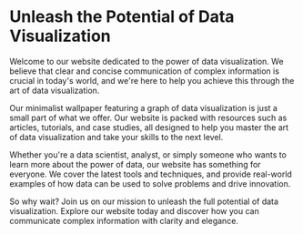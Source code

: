 <!--font:Poppins-->

# Unleash the Potential of Data Visualization

Welcome to our website dedicated to the power of data visualization. We believe that clear and concise communication of complex information is crucial in today's world, and we're here to help you achieve this through the art of data visualization.

Our minimalist wallpaper featuring a graph of data visualization is just a small part of what we offer. Our website is packed with resources such as articles, tutorials, and case studies, all designed to help you master the art of data visualization and take your skills to the next level.

Whether you're a data scientist, analyst, or simply someone who wants to learn more about the power of data, our website has something for everyone. We cover the latest tools and techniques, and provide real-world examples of how data can be used to solve problems and drive innovation.

So why wait? Join us on our mission to unleash the full potential of data visualization. Explore our website today and discover how you can communicate complex information with clarity and elegance.

<!--

Write me markdown content of website with wallpaper:

"A wallpaper with a graph of data visualization, in a minimalist and modern design."

The header of the page should not be copy of the text but rather a real content of the website which is using this wallpaper.


---


# Data Visualization Wallpaper

Welcome to our website featuring a stunning wallpaper with a graph of data visualization in a minimalist and modern design. This wallpaper is perfect for anyone who appreciates the beauty of data and wants to add a touch of sophistication to their desktop or mobile device.

Our wallpaper features a sleek black background with a white line graph that showcases the power of data visualization. The graph is simple yet elegant, highlighting the importance of clear and concise communication when it comes to presenting complex information.

Whether you're a data scientist, analyst, or simply someone who loves the beauty of numbers, our wallpaper is sure to impress. It's easy to download and install on your device, and it's compatible with a wide range of screen sizes and resolutions.

So why wait? Download our data visualization wallpaper today and add a touch of style and elegance to your digital world!


---


Heading should not include word "wallpaper". The website should not be about the wallpaper itself, wallpaper is just a related background, rewrite whole content.


---


# Welcome to Our Data Visualization Website

Our website is dedicated to the power of data visualization. We believe that clear and concise communication of complex information is essential in today's world, and that's why we've created a stunning minimalist wallpaper featuring a graph of data visualization.

Our wallpaper is the perfect background for anyone who appreciates the beauty of numbers and wants to add a touch of sophistication to their desktop or mobile device. The sleek black background and white line graph are simple yet elegant, highlighting the importance of presenting data in a visually appealing way.

But our website is about more than just a wallpaper. We're passionate about all things related to data visualization, from the latest tools and techniques to real-world examples of how data can be used to solve problems and drive innovation.

Whether you're a data scientist, analyst, or simply someone who loves the beauty of numbers, our website is sure to inspire and inform. We offer a wide range of resources, including articles, tutorials, and case studies, all designed to help you master the art of data visualization and take your skills to the next level.

So why wait? Explore our website today and discover the power of data visualization for yourself!


---


Heading is too long, rewrite whole content.


---


# Discover the Power of Data Visualization

Our website is dedicated to helping you unlock the full potential of data visualization. We believe that clear and concise communication of complex information is essential in today's world, and we're here to provide you with the tools and resources you need to succeed.

Our minimalist wallpaper featuring a graph of data visualization is just one example of how we showcase the beauty of numbers. But our website is about more than just a background. We offer a wide range of resources, including articles, tutorials, and case studies, all designed to help you master the art of data visualization and take your skills to the next level.

Whether you're a data scientist, analyst, or simply someone who wants to learn more about the power of data, our website has something for everyone. From the latest tools and techniques to real-world examples of how data can be used to solve problems and drive innovation, we're here to inspire and inform.

So why wait? Explore our website today and discover the power of data visualization for yourself!


---


Heading is too long, rewrite whole content.


---


# Unleash the Potential of Data Visualization

Welcome to our website dedicated to the power of data visualization. We believe that clear and concise communication of complex information is crucial in today's world, and we're here to help you achieve this through the art of data visualization.

Our minimalist wallpaper featuring a graph of data visualization is just a small part of what we offer. Our website is packed with resources such as articles, tutorials, and case studies, all designed to help you master the art of data visualization and take your skills to the next level.

Whether you're a data scientist, analyst, or simply someone who wants to learn more about the power of data, our website has something for everyone. We cover the latest tools and techniques, and provide real-world examples of how data can be used to solve problems and drive innovation.

So why wait? Join us on our mission to unleash the full potential of data visualization. Explore our website today and discover how you can communicate complex information with clarity and elegance.


---


Write me a Google font which is best fitting for the website.

Pick from the list:
- Playfair Display
- Roboto
- IBM Plex Sans
- Lobster
- Lato
- Great Vibes
- Orbitron
- Poppins
- Alegreya
- Futura
- Dancing Script
- Montserrat
- Open Sans
- Inter
- Barlow Condensed
- Raleway
- Exo 2


Write just the font name nothing else.


---


Poppins

-->
